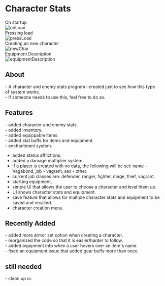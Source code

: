 # Character Stats
On startup<br>
![onLoad](https://github.com/HarpersDad/CharacterStats/assets/42348662/7300b843-2e78-43a9-bce8-4835ec404055)<br>
Pressing load<br>
![pressLoad](https://github.com/HarpersDad/CharacterStats/assets/42348662/10d36244-78b0-4d22-b7ec-101c32405e19)<br>
Creating an new character<br>
![newChar](https://github.com/HarpersDad/CharacterStats/assets/42348662/4483c8cd-673f-410b-b564-7ba64fd4710e)<br>
Equipment Description<br>
![equipmentDescription](https://github.com/HarpersDad/CharacterStats/assets/42348662/bc86f6d8-a95f-4843-917f-aa371079b8c8)<br>
<h2>About</h2>
- A character and enemy stats program I created just to see how this type of system works.<br>
- If someone needs to use this, feel free to do so.<br>
<h2>Features</h2>
- added character and enemy stats.<br>
- added inventory.<br>
- added equippable items.<br>
- added stat buffs for items and equipment.<br>
- enchantment system.<br>

- added status afflictions.<br>
- added a damage multiplier system.<br>
- if a player is created with no data, the following will be set: name - Vagabond, job - vagrant, sex - other.<br>
- current job classes are: defender, ranger, fighter, mage, thief, vagrant.<br>
- starting equipment.<br>
- simple UI that allows the user to choose a character and level them up.<br>
- UI shows character stats and equipment.<br>
- save feature that allows for multiple character stats and equipment to be saved and recalled.<br>
- character creation menu.<br>
<h2>Recently Added</h2>
- added more armor set option when creating a character.<br>
- reorganized the code so that it is easier/harder to follow.<br>
- added equipment info when a user hovers over an item's name.<br>
- fixed an equipment issue that added gear buffs more than once.<br>
<h2>still needed</h2>
- clean up ui.<br>

